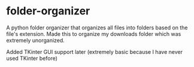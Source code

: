 # folder-organizer
A python folder organizer that organizes all files into folders based on the file's extension.
Made this to organize my downloads folder which was extremely unorganized.

Added TKinter GUI support later (extremely basic because I have never used TKinter before)
